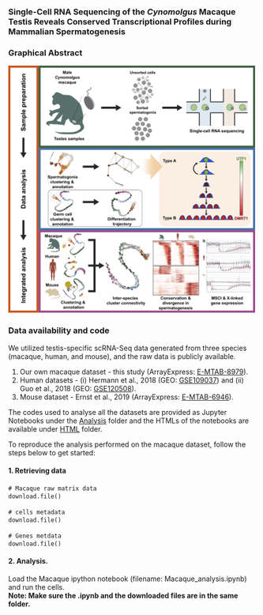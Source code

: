 ### Single-Cell RNA Sequencing of the *Cynomolgus* Macaque Testis Reveals Conserved Transcriptional Profiles during Mammalian Spermatogenesis

### Graphical Abstract
<img src="./Images/GraphicalAbstract.png" width=500>

### Data availability and code
We utilized testis-specific scRNA-Seq data generated from three species (macaque, human, and mouse), and the raw data is publicly available.
  1. Our own macaque dataset - this study (ArrayExpress: [E-MTAB-8979](https://www.ebi.ac.uk/arrayexpress/experiments/E-MTAB-8979/)).
  2. Human datasets - (i) Hermann et al., 2018 (GEO: [GSE109037](https://www.ncbi.nlm.nih.gov/geo/query/acc.cgi?acc=GSE109037)) and (ii) Guo et al., 2018 (GEO: [GSE120508](https://www.ncbi.nlm.nih.gov/geo/query/acc.cgi?acc=GSE120508)).
  3. Mouse dataset - Ernst et al., 2019 (ArrayExpress: [E-MTAB-6946](https://www.ebi.ac.uk/arrayexpress/experiments/E-MTAB-6946/)).

The codes used to analyse all the datasets are provided as Jupyter Notebooks under the [Analysis](../master/HTML/) folder and the HTMLs of the notebooks are available under [HTML](../master/HTML/) folder.

To reproduce the analysis performed on the macaque dataset, follow the steps below to get started:
  #### 1. Retrieving data 
  ```{r}
# Macaque raw matrix data
download.file()

# cells metadata
download.file()

# Genes metdata
download.file()
```
  #### 2. Analysis. 
  Load the Macaque ipython notebook (filename: Macaque_analysis.ipynb) and run the cells. <br>
  **Note: Make sure the .ipynb and the downloaded files are in the same folder.**
